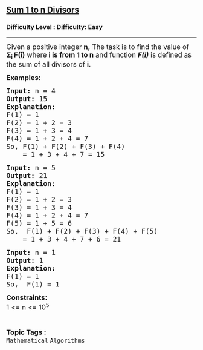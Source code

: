 <h2><a href="https://www.geeksforgeeks.org/problems/sum-of-all-divisors-from-1-to-n4738/1?page=1&category=Mathematical,Bit%20Magic&difficulty=Basic,Easy&status=unsolved&sortBy=submissions">Sum 1 to n Divisors</a></h2><h3>Difficulty Level : Difficulty: Easy</h3><hr><div class="problems_problem_content__Xm_eO"><p><span style="font-size: 18px;">Given a positive integer <strong>n,</strong> The task is to find the value of <strong>Σ<sub>i </sub></strong></span><span style="font-size: 18px;"><strong>F(i)</strong> where <strong>i is from 1 to n</strong> and function </span><em style="font-size: 18px;"><strong>F(i)</strong></em><span style="font-size: 18px;">&nbsp;is defined as the sum of all divisors of </span><strong style="font-size: 18px;">i</strong><span style="font-size: 18px;">.</span></p>
<p><strong><span style="font-size: 18px;">Examples:</span></strong></p>
<pre><strong><span style="font-size: 18px;">Input:</span></strong><span style="font-size: 18px;"> n = 4</span>
<strong><span style="font-size: 18px;">Output: </span></strong><span style="font-size: 18px;">15</span>
<span style="font-size: 18px;"><strong>Explanation:</strong>
F(1) = 1
F(2) = 1 + 2 = 3
F(3) = 1 + 3 = 4
F(4) = 1 + 2 + 4 = 7<br>So, F(1) + F(2) + F(3) + F(4)
    = 1 + 3 + 4 + 7 = 15<br></span></pre>
<pre><strong><span style="font-size: 18px;">Input:</span></strong><span style="font-size: 18px;"> n</span><span style="font-size: 18px;"> = 5</span>
<strong><span style="font-size: 18px;">Output: </span></strong><span style="font-size: 18px;">21</span>
<strong><span style="font-size: 18px;">Explanation:
</span></strong><span style="font-size: 18px;">F(1) = 1
F(2) = 1 + 2 = 3
F(3) = 1 + 3 = 4
F(4) = 1 + 2 + 4 = 7
F(5) = 1 + 5 = 6<br>So,  F(1) + F(2) + F(3) + F(4) + F(5)
    = 1 + 3 + 4 + 7 + 6 = 21</span></pre>
<pre><span style="font-size: 18px;"><strong>Input: </strong>n = 1
<strong>Output: </strong>1
<strong>Explanation:
</strong>F(1) = 1<br>So,  F(1) = 1 </span></pre>
<p><span style="font-size: 18px;"><strong>Constraints:</strong><br>1 &lt;= n &lt;= 10<sup>5</sup></span></p></div><br><p><span style=font-size:18px><strong>Topic Tags : </strong><br><code>Mathematical</code>&nbsp;<code>Algorithms</code>&nbsp;